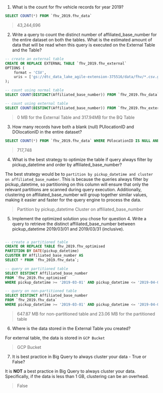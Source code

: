 1. What is the count for fhv vehicle records for year 2019?

```sql
SELECT COUNT(*) FROM `fhv_2019.fhv_data`
```

> 43,244,696


2. Write a query to count the distinct number of affiliated_base_number for the entire dataset on both the tables. What is the estimated amount of data that will be read when this query is executed on the External Table and the Table?

```sql
-- create an external table
CREATE OR REPLACE EXTERNAL TABLE `fhv_2019.fhv_external`
OPTIONS (
    format = 'CSV',
    uris = ['gs://dtc_data_lake_agile-extension-375516/data/fhv/*.csv.gz']
);

-- count using normal table
SELECT COUNT(DISTINCT(Affiliated_base_number)) FROM `fhv_2019.fhv_data`

-- count using external table
SELECT COUNT(DISTINCT(Affiliated_base_number)) FROM `fhv_2019.fhv_external` 
```

> 0 MB for the External Table and 317.94MB for the BQ Table

3. How many records have both a blank (null) PUlocationID and DOlocationID in the entire dataset?

```sql
SELECT COUNT(*) FROM `fhv_2019.fhv_data` WHERE PUlocationID IS NULL AND DOlocationID IS NULL
```
> 717,748

4. What is the best strategy to optimize the table if query always filter by pickup_datetime and order by affiliated_base_number?

The best strategy would be to `partition by pickup_datetime and cluster on affiliated_base_number`. This is because the queries always filter by pickup_datetime, so partitioning on this column will ensure that only the relevant partitions are scanned during query execution. Additionally, clustering on affiliated_base_number will group together similar values, making it easier and faster for the query engine to process the data.

> Partition by pickup_datetime Cluster on affiliated_base_number

5. Implement the optimized solution you chose for question 4. Write a query to retrieve the distinct affiliated_base_number between pickup_datetime 2019/03/01 and 2019/03/31 (inclusive).

```sql

-- create a partitioned table
CREATE OR REPLACE TABLE fhv_2019.fhv_optimised
PARTITION BY DATE(pickup_datetime) 
CLUSTER BY Affiliated_base_number AS
SELECT * FROM `fhv_2019.fhv_data`;

-- query on partitioned table
SELECT DISTINCT Affiliated_base_number
FROM `fhv_2019.fhv_optimised`
WHERE pickup_datetime >= '2019-03-01' AND pickup_datetime <= '2019-04-01'

-- query on non-partitioned table
SELECT DISTINCT Affiliated_base_number
FROM `fhv_2019.fhv_data`
WHERE pickup_datetime >= '2019-03-01' AND pickup_datetime <= '2019-04-01'
```

> 647.87 MB for non-partitioned table and 23.06 MB for the partitioned table

6. Where is the data stored in the External Table you created?

For external table, the data is stored in `GCP Bucket`

> GCP Bucket

7. It is best practice in Big Query to always cluster your data - True or False?

It is **NOT** a best practice in Big Query to always cluster your data. Specifically, if the data is less than 1 GB, clustering can be an overhead.

> False



